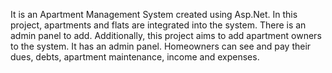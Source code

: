 It is an Apartment Management System created using Asp.Net. In this project, apartments and flats are integrated into the system.
There is an admin panel to add. Additionally, this project aims to add apartment owners to the system.
It has an admin panel. Homeowners can see and pay their dues, debts, apartment maintenance, income and expenses.
